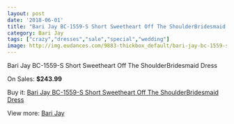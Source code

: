 ```yaml
---
layout: post
date: '2018-06-01'
title: "Bari Jay BC-1559-S Short Sweetheart Off The ShoulderBridesmaid Dress"
category: Bari Jay
tags: ["crazy","dresses","sale","special","wedding"]
image: http://img.eudances.com/9883-thickbox_default/bari-jay-bc-1559-s-short-sweetheart-off-the-shoulderbridesmaid-dress.jpg
---
```

Bari Jay BC-1559-S Short Sweetheart Off The ShoulderBridesmaid Dress

On Sales: **$243.99**
<a href="https://www.eudances.com/en/bari-jay/3246-bari-jay-bc-1559-s-short-sweetheart-off-the-shoulderbridesmaid-dress.html"><amp-img layout="responsive" width="600" height="600" src="//img.eudances.com/9883-thickbox_default/bari-jay-bc-1559-s-short-sweetheart-off-the-shoulderbridesmaid-dress.jpg" alt="Bari Jay BC-1559-S Short Sweetheart Off The ShoulderBridesmaid Dress 0" /></a>

Buy it: [Bari Jay BC-1559-S Short Sweetheart Off The ShoulderBridesmaid Dress](https://www.eudances.com/en/bari-jay/3246-bari-jay-bc-1559-s-short-sweetheart-off-the-shoulderbridesmaid-dress.html "Bari Jay BC-1559-S Short Sweetheart Off The ShoulderBridesmaid Dress")

View more: [Bari Jay](https://www.eudances.com/en/56-bari-jay "Bari Jay")